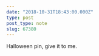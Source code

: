 ```yaml
---
date: "2018-10-31T18:43:00.000Z"
type: post 
post_type: note
slug: 67380
---
```

Halloween pin, give it to me. 

